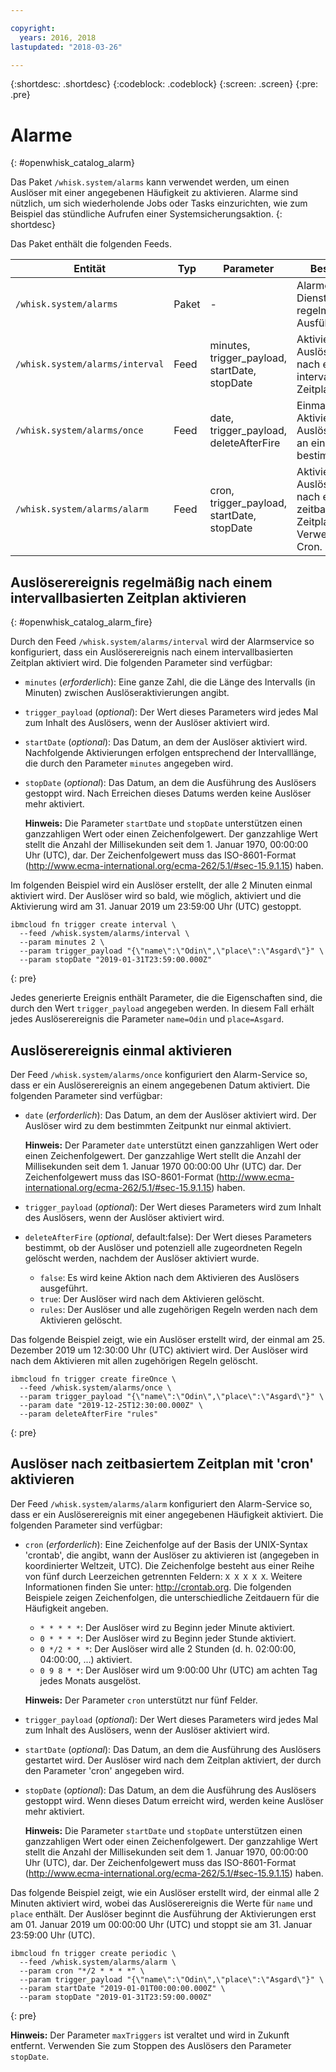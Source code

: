 ```yaml
---

copyright:
  years: 2016, 2018
lastupdated: "2018-03-26"

---
```


{:shortdesc: .shortdesc}
{:codeblock: .codeblock}
{:screen: .screen}
{:pre: .pre}

# Alarme
{: #openwhisk_catalog_alarm}

Das Paket `/whisk.system/alarms` kann verwendet werden, um einen Auslöser mit einer angegebenen Häufigkeit zu aktivieren. Alarme sind nützlich, um sich wiederholende Jobs oder Tasks einzurichten, wie zum Beispiel das stündliche Aufrufen einer Systemsicherungsaktion.
{: shortdesc}

Das Paket enthält die folgenden Feeds.

| Entität | Typ | Parameter | Beschreibung |
| --- | --- | --- | --- |
| `/whisk.system/alarms` | Paket | - | Alarme und Dienstprogramm für regelmäßige Ausführung. |
| `/whisk.system/alarms/interval` | Feed | minutes, trigger_payload, startDate, stopDate | Aktivieren eines Auslöserereignisses nach einem intervallbasierten Zeitplan. |
| `/whisk.system/alarms/once` | Feed | date, trigger_payload, deleteAfterFire | Einmaliges Aktivieren eines Auslöserereignisses an einem bestimmten Datum. |
| `/whisk.system/alarms/alarm` | Feed | cron, trigger_payload, startDate, stopDate | Aktivieren eines Auslöserereignisses nach einem zeitbasierten Zeitplan unter Verwendung von Cron. |


## Auslöserereignis regelmäßig nach einem intervallbasierten Zeitplan aktivieren
{: #openwhisk_catalog_alarm_fire}

Durch den Feed `/whisk.system/alarms/interval` wird der Alarmservice so konfiguriert, dass ein Auslöserereignis nach einem intervallbasierten Zeitplan aktiviert wird. Die folgenden Parameter sind verfügbar:

- `minutes` (*erforderlich*): Eine ganze Zahl, die die Länge des Intervalls (in Minuten) zwischen Auslöseraktivierungen angibt.
- `trigger_payload` (*optional*): Der Wert dieses Parameters wird jedes Mal zum Inhalt des Auslösers, wenn der Auslöser aktiviert wird.
- `startDate` (*optional*): Das Datum, an dem der Auslöser aktiviert wird. Nachfolgende Aktivierungen erfolgen entsprechend der Intervalllänge, die durch den Parameter `minutes` angegeben wird.
- `stopDate` (*optional*): Das Datum, an dem die Ausführung des Auslösers gestoppt wird. Nach Erreichen dieses Datums werden keine Auslöser mehr aktiviert.

  **Hinweis:** Die Parameter `startDate` und `stopDate` unterstützen einen ganzzahligen Wert oder einen Zeichenfolgewert. Der ganzzahlige Wert stellt die Anzahl der Millisekunden seit dem 1. Januar 1970, 00:00:00 Uhr (UTC), dar. Der Zeichenfolgewert muss das ISO-8601-Format (http://www.ecma-international.org/ecma-262/5.1/#sec-15.9.1.15) haben.

Im folgenden Beispiel wird ein Auslöser erstellt, der alle 2 Minuten einmal aktiviert wird. Der Auslöser wird so bald, wie möglich, aktiviert und die Aktivierung wird am 31. Januar 2019 um 23:59:00 Uhr (UTC) gestoppt.

  ```
  ibmcloud fn trigger create interval \
    --feed /whisk.system/alarms/interval \
    --param minutes 2 \
    --param trigger_payload "{\"name\":\"Odin\",\"place\":\"Asgard\"}" \
    --param stopDate "2019-01-31T23:59:00.000Z"
  ```
  {: pre}

Jedes generierte Ereignis enthält Parameter, die die Eigenschaften sind, die durch den Wert `trigger_payload` angegeben werden. In diesem Fall erhält jedes Auslöserereignis die Parameter `name=Odin` und `place=Asgard`.

## Auslöserereignis einmal aktivieren

Der Feed `/whisk.system/alarms/once` konfiguriert den Alarm-Service so, dass er ein Auslöserereignis an einem angegebenen Datum aktiviert. Die folgenden Parameter sind verfügbar:

- `date` (*erforderlich*): Das Datum, an dem der Auslöser aktiviert wird. Der Auslöser wird zu dem bestimmten Zeitpunkt nur einmal aktiviert.

  **Hinweis:** Der Parameter `date` unterstützt einen ganzzahligen Wert oder einen Zeichenfolgewert. Der ganzzahlige Wert stellt die Anzahl der Millisekunden
seit dem 1. Januar 1970 00:00:00 Uhr (UTC) dar. Der Zeichenfolgewert muss das ISO-8601-Format (http://www.ecma-international.org/ecma-262/5.1/#sec-15.9.1.15) haben.

- `trigger_payload` (*optional*): Der Wert dieses Parameters wird zum Inhalt des Auslösers, wenn der Auslöser aktiviert wird.

- `deleteAfterFire` (*optional*, default:false): Der Wert dieses Parameters bestimmt, ob der Auslöser und potenziell alle zugeordneten Regeln gelöscht werden, nachdem der Auslöser aktiviert wurde.
  - `false`: Es wird keine Aktion nach dem Aktivieren des Auslösers ausgeführt.
  - `true`: Der Auslöser wird nach dem Aktivieren gelöscht.
  - `rules`: Der Auslöser und alle zugehörigen Regeln werden nach dem Aktivieren gelöscht.

Das folgende Beispiel zeigt, wie ein Auslöser erstellt wird, der einmal am 25. Dezember 2019 um 12:30:00 Uhr (UTC) aktiviert wird. Der Auslöser wird nach dem Aktivieren mit allen zugehörigen Regeln gelöscht.

  ```
  ibmcloud fn trigger create fireOnce \
    --feed /whisk.system/alarms/once \
    --param trigger_payload "{\"name\":\"Odin\",\"place\":\"Asgard\"}" \
    --param date "2019-12-25T12:30:00.000Z" \
    --param deleteAfterFire "rules"
  ```
  {: pre}

## Auslöser nach zeitbasiertem Zeitplan mit 'cron' aktivieren

Der Feed `/whisk.system/alarms/alarm` konfiguriert den Alarm-Service so, dass er ein Auslöserereignis mit einer angegebenen Häufigkeit aktiviert. Die folgenden Parameter sind verfügbar:

- `cron` (*erforderlich*): Eine Zeichenfolge auf der Basis der UNIX-Syntax 'crontab', die angibt, wann der Auslöser zu aktivieren ist (angegeben in koordinierter Weltzeit, UTC). Die Zeichenfolge besteht aus einer Reihe von fünf durch Leerzeichen getrennten Feldern: `X X X X X`.
Weitere Informationen finden Sie unter: http://crontab.org. Die folgenden Beispiele zeigen Zeichenfolgen, die unterschiedliche Zeitdauern für die Häufigkeit angeben.

  - `* * * * *`: Der Auslöser wird zu Beginn jeder Minute aktiviert.
  - `0 * * * *`: Der Auslöser wird zu Beginn jeder Stunde aktiviert.
  - `0 */2 * * *`: Der Auslöser wird alle 2 Stunden (d. h. 02:00:00, 04:00:00, ...) aktiviert.
  - `0 9 8 * *`: Der Auslöser wird um 9:00:00 Uhr (UTC) am achten Tag jedes Monats ausgelöst.

  **Hinweis:** Der Parameter `cron` unterstützt nur fünf Felder.

- `trigger_payload` (*optional*): Der Wert dieses Parameters wird jedes Mal zum Inhalt des Auslösers, wenn der Auslöser aktiviert wird.

- `startDate` (*optional*): Das Datum, an dem die Ausführung des Auslösers gestartet wird. Der Auslöser wird nach dem Zeitplan aktiviert, der durch den Parameter 'cron' angegeben wird.

- `stopDate` (*optional*): Das Datum, an dem die Ausführung des Auslösers gestoppt wird. Wenn dieses Datum erreicht wird, werden keine Auslöser mehr aktiviert.

  **Hinweis:** Die Parameter `startDate` und `stopDate` unterstützen einen ganzzahligen Wert oder einen Zeichenfolgewert. Der ganzzahlige Wert stellt die Anzahl der Millisekunden seit dem 1. Januar 1970, 00:00:00 Uhr (UTC), dar. Der Zeichenfolgewert muss das ISO-8601-Format (http://www.ecma-international.org/ecma-262/5.1/#sec-15.9.1.15) haben.

Das folgende Beispiel zeigt, wie ein Auslöser erstellt wird, der einmal alle 2 Minuten aktiviert wird, wobei das Auslöserereignis die Werte für `name` und `place` enthält. Der Auslöser beginnt die Ausführung der Aktivierungen erst am 01. Januar 2019 um 00:00:00 Uhr (UTC) und stoppt sie am 31. Januar 23:59:00 Uhr (UTC).

  ```
  ibmcloud fn trigger create periodic \
    --feed /whisk.system/alarms/alarm \
    --param cron "*/2 * * * *" \
    --param trigger_payload "{\"name\":\"Odin\",\"place\":\"Asgard\"}" \
    --param startDate "2019-01-01T00:00:00.000Z" \
    --param stopDate "2019-01-31T23:59:00.000Z"
  ```
  {: pre}

 **Hinweis:** Der Parameter `maxTriggers` ist veraltet und wird in Zukunft entfernt. Verwenden Sie zum Stoppen des Auslösers den Parameter `stopDate`.
